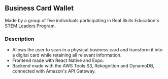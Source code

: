 ## Business Card Wallet

Made by a group of five individuals participating in Real Skills Education's STEM Leaders Program.

### Description

* Allows the user to scan in a physical business card and transform it into a digital card while retaining all relevant information.
* Frontend made with React Native and Expo.
* Backend made with the AWS Tools S3, Rekognition and DynamoDB, connected with Amazon's API Gateway.
